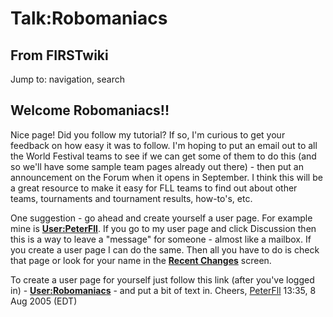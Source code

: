 # Talk:Robomaniacs

## From FIRSTwiki

Jump to: navigation, search

## Welcome Robomaniacs!!

Nice page! Did you follow my tutorial? If so, I'm curious to get your feedback on how easy it was to follow. I'm hoping to put an email out to all the World Festival teams to see if we can get some of them to do this (and so we'll have some sample team pages already out there) - then put an announcement on the Forum when it opens in September. I think this will be a great resource to make it easy for FLL teams to find out about other teams, tournaments and tournament results, how-to's, etc.

One suggestion - go ahead and create yourself a user page. For example mine is **[User:PeterFll](User:PeterFll "User:PeterFll")**. If you go to my user page and click Discussion then this is a way to leave a "message" for someone - almost like a mailbox. If you create a user page I can do the same. Then all you have to do is check that page or look for your name in the **[Recent Changes](Special:Recentchanges "Special:Recentchanges")** screen.

To create a user page for yourself just follow this link (after you've logged in) - **[User:Robomaniacs](/index.php?title=User:Robomaniacs&action=edit "User:Robomaniacs")** - and put a bit of text in. Cheers, [PeterFll](User:PeterFll "User:PeterFll") 13:35, 8 Aug 2005 (EDT)
